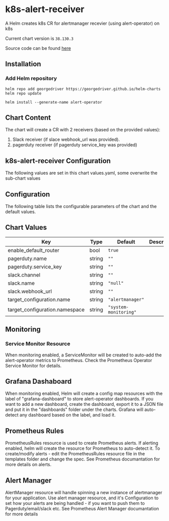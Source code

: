 k8s-alert-receiver
==================
A Helm creates k8s CR for alertmanager recevier (using alert-operator) on k8s

Current chart version is `38.130.3`

Source code can be found [here](https://github.com/georgedriver/helm-charts)

## Installation

### Add Helm repository

```shell
helm repo add georgedriver https://georgedriver.github.io/helm-charts
helm repo update
```

```shell
helm install --generate-name alert-operator
```


## Chart Content
The chart will create a CR with 2 receivers (based on the provided values):
1. Slack receiver (if slace webhook_url was provided).
2. pagerduty receiver (if pagerduty service_key was provided)

## k8s-alert-receiver Configuration
The following values are set in this chart values.yaml, some overwrite the sub-chart values

## Configuration

The following table lists the configurable parameters of the chart and the default values.

## Chart Values

| Key | Type | Default | Description |
|-----|------|---------|-------------|
| enable_default_router | bool | `true` |  |
| pagerduty.name | string | `""` |  |
| pagerduty.service_key | string | `""` |  |
| slack.channel | string | `""` |  |
| slack.name | string | `"null"` |  |
| slack.webhook_url | string | `""` |  |
| target_configuration.name | string | `"alertmanager"` |  |
| target_configuration.namespace | string | `"system-monitoring"` |  |

## Monitoring

### Service Monitor Resource
When monitoring enabled, a ServiceMonitor will be created to auto-add the alert-operator metrics to Prometheus. Check the Prometheus Operator Service Monitor for details.

## Grafana Dashaboard
When monitoring enabled, Helm will create a config map resources with the label of "grafana-dashboard" to store alert-operator dashboards.
If you want to add a new dashboard, create the dashboard, export it to a JSON file and put it in the "dashboards" folder under the charts.
Grafana will auto-detect any dashboard based on the label, and load it.

## Prometheus Rules
PrometheusRules resource is used to create Prometheus alerts. If alerting enabled, helm will create the resource for Prometheus to auto-detect it.
To create/modify alerts - edit the PrometheusRules resource file in the templates folder and change the spec. See Prometheus documantation for more details on alerts.

## Alert Manager
AlertManager resource will handle spinning a new instance of alertmanager for your application.
Use alert manager resource, and it's Configuration to set how your alerts are being handled - if you want to push them to Pagerduty/email/slack etc.
See Prometheus Alert Manager documantation for more details
